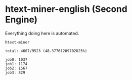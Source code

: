 # htext-miner-english (Second Engine)

Everything doing here is automated.

```
htext-miner

total: 4607/9523 (48.37761209702825%)

job0: 1037
job1: 1174
job2: 1567
job3: 829
```